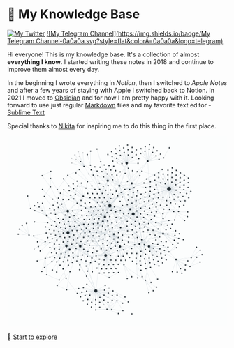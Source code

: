 # 🧠 My Knowledge Base

[![My Twitter](https://img.shields.io/badge/My%20Twitter-0a0a0a.svg?style=flat&colorA=0a0a0a&logo=twitter)](https://twitter.com/japanese_goblin) [![My Telegram Channel](https://img.shields.io/badge/My Telegram Channel-0a0a0a.svg?style=flat&colorA=0a0a0a&logo=telegram)](https://t.me/japanese_goblinn_mind)

Hi everyone! This is my knowledge base. It's a collection of almost **everything I know**. I started writing these notes in 2018 and continue to improve them almost every day. 

In the beginning I wrote everything in *Notion*, then I switched to *Apple Notes* and after a few years of staying with Apple I switched back to Notion. In 2021 I moved to [Obsidian](Index/Obsidian.md) and for now I am pretty happy with it. Looking forward to use just regular [Markdown](Index/Markdown.md) files and my favorite text editor - [Sublime Text](Index/Information%20Technology/Programming/Tools/Sublime%20Text.md)

Special thanks to [Nikita](https://github.com/nikitavoloboev) for inspiring me to do this thing in the first place.

![My Mind](media/graph.png)

[🧭 Start to explore](Index.md)